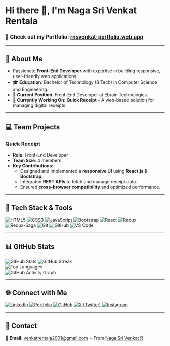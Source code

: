 # Hi there 👋, I'm **Naga Sri Venkat Rentala**  
### 🚀 Check out my Portfolio: [rnsvenkat-portfolio.web.app](https://rnsvenkat-portfolio.web.app/)  

---

## 🚀 About Me  

- Passionate **Front-End Developer** with expertise in building responsive, user-friendly web applications.  
- 🎓 **Education**: Bachelor of Technology (B.Tech) in Computer Science and Engineering.  
- 💼 **Current Position**: Front-End Developer at Ebrain Technologies.  
- 🌱 **Currently Working On**: **Quick Receipt** – A web-based solution for managing digital receipts.  

---

## 💻 Team Projects  

### **Quick Receipt**  
- **Role**: Front-End Developer  
- **Team Size**: 4 members  
- **Key Contributions**:  
  - Designed and implemented a **responsive UI** using **React.js & Bootstrap**.  
  - Integrated **REST APIs** to fetch and manage receipt data.  
  - Ensured **cross-browser compatibility** and optimized performance.  

---

## 🚀 Tech Stack & Tools  

![HTML5](https://img.shields.io/badge/-HTML5-E34F26?logo=html5&logoColor=white)  ![CSS3](https://img.shields.io/badge/-CSS3-1572B6?logo=css3&logoColor=white)  ![JavaScript](https://img.shields.io/badge/-JavaScript-F7DF1E?logo=javascript&logoColor=black)  ![Bootstrap](https://img.shields.io/badge/-Bootstrap-7952B3?logo=bootstrap&logoColor=white)  ![React](https://img.shields.io/badge/-React-61DAFB?logo=react&logoColor=black)  ![Redux](https://img.shields.io/badge/-Redux-764ABC?logo=redux&logoColor=white)  ![Redux-Saga](https://img.shields.io/badge/-Redux--Saga-764ABC?logo=redux-saga&logoColor=white)  ![Git](https://img.shields.io/badge/-Git-F05032?logo=git&logoColor=white)  ![GitHub](https://img.shields.io/badge/-GitHub-181717?logo=github&logoColor=white)  ![VS Code](https://img.shields.io/badge/-VS%20Code-007ACC?logo=visual-studio-code&logoColor=white)  

---

## 📊 GitHub Stats  

![GitHub Stats](https://github-readme-stats.vercel.app/api?username=NagaSriVenkatR&show_icons=true&theme=github_dark&hide_border=true&cache_seconds=1800)
![GitHub Streak](https://streak-stats.demolab.com/?user=NagaSriVenkatR&theme=github-dark&hide_border=true)  
![Top Languages](https://github-readme-stats.vercel.app/api/top-langs/?username=NagaSriVenkatR&layout=compact&theme=github-dark&hide=html,css)  
![GitHub Activity Graph](https://github-readme-activity-graph.vercel.app/graph?username=NagaSriVenkatR&theme=github-dark&hide_border=true)  

---

## 🌐 Connect with Me  

[![LinkedIn](https://img.shields.io/badge/LinkedIn-blue?style=flat&logo=linkedin&labelColor=blue)](https://www.linkedin.com/in/nagasri-venkat-r-a50402217/)  [![Portfolio](https://img.shields.io/badge/Portfolio-FF5722?style=flat&logo=internet-explorer&logoColor=white)](https://rnsvenkat-portfolio.web.app/)  [![GitHub](https://img.shields.io/badge/GitHub-181717?style=flat&logo=github&logoColor=white)](https://github.com/NagaSriVenkatR)  [![X (Twitter)](https://img.shields.io/badge/X-000000?style=flat&logo=x&logoColor=white)](https://x.com/Venkatn17033296)  [![Instagram](https://img.shields.io/badge/Instagram-E4405F?style=flat&logo=instagram&logoColor=white)](https://www.instagram.com/venkat_nani_rentala/)  

---

## 📧 Contact  

📩 **Email**: venkatrentala2001@gmail.com  ⭐️ From [Naga Sri Venkat R](https://github.com/NagaSriVenkatR)  
